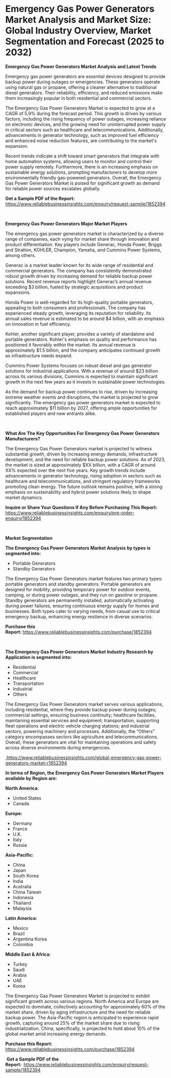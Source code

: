 <p><h1>Emergency Gas Power Generators Market Analysis and Market Size: Global Industry Overview, Market Segmentation and Forecast (2025 to 2032)</h1></p><p><strong>Emergency Gas Power Generators Market Analysis and Latest Trends</strong></p>
<p><p>Emergency gas power generators are essential devices designed to provide backup power during outages or emergencies. These generators operate using natural gas or propane, offering a cleaner alternative to traditional diesel generators. Their reliability, efficiency, and reduced emissions make them increasingly popular in both residential and commercial sectors.</p><p>The Emergency Gas Power Generators Market is expected to grow at a CAGR of 5.9% during the forecast period. This growth is driven by various factors, including the rising frequency of power outages, increasing reliance on electronic devices, and the growing need for uninterrupted power supply in critical sectors such as healthcare and telecommunications. Additionally, advancements in generator technology, such as improved fuel efficiency and enhanced noise reduction features, are contributing to the market's expansion.</p><p>Recent trends indicate a shift toward smart generators that integrate with home automation systems, allowing users to monitor and control their power supply remotely. Furthermore, there is an increasing emphasis on sustainable energy solutions, prompting manufacturers to develop more environmentally friendly gas-powered generators. Overall, the Emergency Gas Power Generators Market is poised for significant growth as demand for reliable power sources escalates globally.</p></p>
<p><strong>Get a Sample PDF of the Report:&nbsp;</strong> <a href="https://www.reliablebusinessinsights.com/enquiry/request-sample/1852394?utm_campaign=2306&utm_medium=2&utm_source=Github&utm_content=ia&utm_term=16042025&utm_id=emergency-gas-power-generators">https://www.reliablebusinessinsights.com/enquiry/request-sample/1852394</a></p>
<p>&nbsp;</p>
<p><strong>Emergency Gas Power Generators Major Market Players</strong></p>
<p><p>The emergency gas power generators market is characterized by a diverse range of companies, each vying for market share through innovation and product differentiation. Key players include Generac, Honda Power, Briggs and Stratton, KOHLER, Champion, Yamaha, and Cummins Power Systems, among others.</p><p>Generac is a market leader known for its wide range of residential and commercial generators. The company has consistently demonstrated robust growth driven by increasing demand for reliable backup power solutions. Recent revenue reports highlight Generac’s annual revenue exceeding $3 billion, fueled by strategic acquisitions and product expansions.</p><p>Honda Power is well-regarded for its high-quality portable generators, appealing to both consumers and professionals. The company has experienced steady growth, leveraging its reputation for reliability. Its annual sales revenue is estimated to be around $4 billion, with an emphasis on innovation in fuel efficiency.</p><p>Kohler, another significant player, provides a variety of standalone and portable generators. Kohler's emphasis on quality and performance has positioned it favorably within the market. Its annual revenue is approximately $1.5 billion, and the company anticipates continued growth as infrastructure needs expand.</p><p>Cummins Power Systems focuses on robust diesel and gas generator solutions for industrial applications. With a revenue of around $23 billion across its various divisions, Cummins is expected to maintain significant growth in the next few years as it invests in sustainable power technologies.</p><p>As the demand for backup power continues to rise, driven by increasing extreme weather events and disruptions, the market is projected to grow significantly. The emergency gas power generators market is expected to reach approximately $11 billion by 2027, offering ample opportunities for established players and new entrants alike.</p></p>
<p>&nbsp;</p>
<p><strong>What Are The Key Opportunities For Emergency Gas Power Generators Manufacturers?</strong></p>
<p><p>The Emergency Gas Power Generators market is projected to witness substantial growth, driven by increasing energy demands, infrastructure development, and the need for reliable backup power solutions. As of 2023, the market is sized at approximately $XX billion, with a CAGR of around XX% expected over the next five years. Key growth trends include advancements in generator technology, rising adoption in sectors such as healthcare and telecommunications, and stringent regulatory frameworks promoting clean energy. The future outlook remains positive, with a strong emphasis on sustainability and hybrid power solutions likely to shape market dynamics.</p></p>
<p><strong>Inquire or Share Your Questions If Any Before Purchasing This Report:</strong> <a href="https://www.reliablebusinessinsights.com/enquiry/pre-order-enquiry/1852394?utm_campaign=2306&utm_medium=2&utm_source=Github&utm_content=ia&utm_term=16042025&utm_id=emergency-gas-power-generators">https://www.reliablebusinessinsights.com/enquiry/pre-order-enquiry/1852394</a></p>
<p>&nbsp;</p>
<p><strong>Market Segmentation</strong></p>
<p><strong>The Emergency Gas Power Generators Market Analysis by types is segmented into:</strong></p>
<p><ul><li>Portable Generators</li><li>Standby Generators</li></ul></p>
<p><p>The Emergency Gas Power Generators market features two primary types: portable generators and standby generators. Portable generators are designed for mobility, providing temporary power for outdoor events, camping, or during power outages, and they run on gasoline or propane. Standby generators are permanently installed, automatically activating during power failures, ensuring continuous energy supply for homes and businesses. Both types cater to varying needs, from casual use to critical emergency backup, enhancing energy resilience in diverse scenarios.</p></p>
<p><strong>Purchase this Report:&nbsp;</strong><a href="https://www.reliablebusinessinsights.com/purchase/1852394?utm_campaign=2306&utm_medium=2&utm_source=Github&utm_content=ia&utm_term=16042025&utm_id=emergency-gas-power-generators">https://www.reliablebusinessinsights.com/purchase/1852394</a></p>
<p>&nbsp;</p>
<p><strong>The Emergency Gas Power Generators Market Industry Research by Application is segmented into:</strong></p>
<p><ul><li>Residential</li><li>Commercial</li><li>Healthcare</li><li>Transportation</li><li>Industrial</li><li>Others</li></ul></p>
<p><p>The Emergency Gas Power Generators market serves various applications, including residential, where they provide backup power during outages; commercial settings, ensuring business continuity; healthcare facilities, maintaining essential services and equipment; transportation, supporting fleet operations and electric vehicle charging stations; and industrial sectors, powering machinery and processes. Additionally, the “Others” category encompasses sectors like agriculture and telecommunications. Overall, these generators are vital for maintaining operations and safety across diverse environments during emergencies.</p></p>
<p><a href="https://www.reliablebusinessinsights.com/global-emergency-gas-power-generators-market-r1852394?utm_campaign=2306&utm_medium=2&utm_source=Github&utm_content=ia&utm_term=16042025&utm_id=emergency-gas-power-generators">&nbsp;https://www.reliablebusinessinsights.com/global-emergency-gas-power-generators-market-r1852394</a></p>
<p><strong>In terms of Region, the Emergency Gas Power Generators Market Players available by Region are:</strong></p>
<p>
    <p> <strong> North America: </strong>
        <ul>
            <li>United States</li>
            <li>Canada</li>
        </ul>
        </p> 
    <p> <strong> Europe: </strong>
        <ul>
            <li>Germany</li>
            <li>France</li>
            <li>U.K.</li>
            <li>Italy</li>
            <li>Russia</li>
        </ul>
        </p> 
    <p> <strong> Asia-Pacific: </strong>
        <ul>
            <li>China</li>
            <li>Japan</li>
            <li>South Korea</li>
            <li>India</li>
            <li>Australia</li>
            <li>China Taiwan</li>
            <li>Indonesia</li>
            <li>Thailand</li>
            <li>Malaysia</li>
        </ul>
        </p> 
    <p> <strong> Latin America: </strong>
        <ul>
            <li>Mexico</li>
            <li>Brazil</li>
            <li>Argentina Korea</li>
            <li>Colombia</li>
        </ul>
        </p> 
    <p> <strong> Middle East & Africa: </strong>
        <ul>
            <li>Turkey</li>
            <li>Saudi</li>
            <li>Arabia</li>
            <li>UAE</li>
            <li>Korea</li>
        </ul>
    </p>
    </p>
<p><p>The Emergency Gas Power Generators Market is projected to exhibit significant growth across various regions. North America and Europe are expected to dominate, collectively accounting for approximately 60% of the market share, driven by aging infrastructure and the need for reliable backup power. The Asia-Pacific region is anticipated to experience rapid growth, capturing around 25% of the market share due to rising industrialization. China, specifically, is projected to hold about 10% of the global market amid increasing energy demands.</p></p>
<p><strong>Purchase this Report: </strong><a href="https://www.reliablebusinessinsights.com/purchase/1852394?utm_campaign=2306&utm_medium=2&utm_source=Github&utm_content=ia&utm_term=16042025&utm_id=emergency-gas-power-generators">https://www.reliablebusinessinsights.com/purchase/1852394</a></p>
<p>&nbsp;<strong>Get a Sample PDF of the Report:&nbsp;&nbsp;</strong><a href="https://www.reliablebusinessinsights.com/enquiry/request-sample/1852394?utm_campaign=2306&utm_medium=2&utm_source=Github&utm_content=ia&utm_term=16042025&utm_id=emergency-gas-power-generators">https://www.reliablebusinessinsights.com/enquiry/request-sample/1852394</a></p>
<p><strong></strong></p>
<p><p></p><p></p><p></p></p>